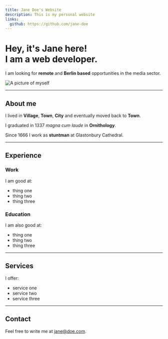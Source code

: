 ```yaml
---
title: Jane Doe's Website
description: This is my personal website
links:
  github: https://github.com/jane-doe
---
```


# Hey, it's Jane here! <br> I am a web developer.

I am looking for **remote** and **Berlin based** opportunities in the media sector.

![A picture of myself](./jane-doe.jpg)

---

## About me

I lived in **Village**, **Town**, **City** and eventually moved back to **Town**.

I graduated in 1337 _magna cum laude_ in **Ornithology**.

Since 1666 I work as **stuntman** at Glastonbury Cathedral.

---

## Experience

### Work

I am good at:

- thing one
- thing two
- thing three
### Education

I am also good at:

- thing one
- thing two
- thing three

---

## Services

I offer:

- service one
- service two
- service three

---

## Contact

Feel free to write me at jane@doe.com.
